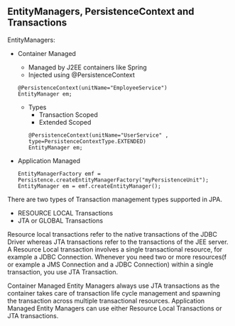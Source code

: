 ## EntityManagers, PersistenceContext and Transactions

EntityManagers:

- Container Managed
  - Managed by J2EE containers like Spring
  - Injected using @PersistenceContext
  ```
  @PersistenceContext(unitName="EmployeeService") 
  EntityManager em;
  ```
  
  - Types
    - Transaction Scoped
    - Extended Scoped
    ```
    @PersistenceContext(unitName="UserService" , type=PersistenceContextType.EXTENDED) 
    EntityManager em;
    ```

- Application Managed
  ```
  EntityManagerFactory emf = 
  Persistence.createEntityManagerFactory("myPersistenceUnit"); 
  EntityManager em = emf.createEntityManager();
  ```

There are two types of Transaction management types supported in JPA.

  - RESOURCE LOCAL Transactions
  - JTA or GLOBAL Transactions

Resource local transactions refer to the native transactions of the JDBC Driver whereas JTA transactions refer to the transactions of the JEE server. A Resource Local transaction involves a single transactional resource, for example a JDBC Connection. Whenever you need two or more resources(f or example a JMS Connection and a JDBC Connection) within a single transaction, you use  JTA Transaction.

Container Managed Entity Managers always use JTA transactions as the container takes care of transaction life cycle management and spawning the transaction across multiple transactional resources. Application Managed Entity Managers can use either Resource Local Transactions or JTA transactions.
